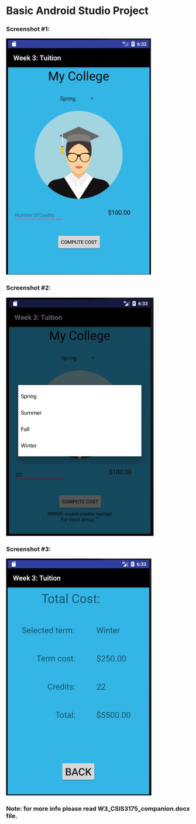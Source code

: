 # Basic Android Studio Project

### Screenshot #1:
![GUI](https://github.com/ikostan/Basic_Android_Project/blob/master/screens/Capture_1.JPG?raw=true "GUI screenshot")

### Screenshot #2:
![GUI](https://github.com/ikostan/Basic_Android_Project/blob/master/screens/Capture_2.JPG?raw=true "GUI screenshot")

### Screenshot #3:
![GUI](https://github.com/ikostan/Basic_Android_Project/blob/master/screens/Capture_3.JPG?raw=true "GUI screenshot")


### Note: for more info please read W3_CSIS3175_companion.docx file.

